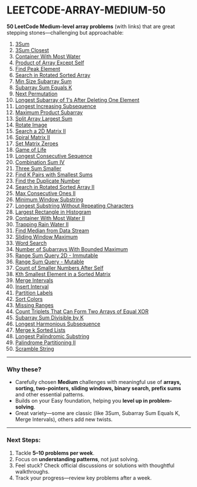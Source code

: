 # LEETCODE-ARRAY-MEDIUM-50

 **50 LeetCode Medium-level array problems** (with links) that are great stepping stones—challenging but approachable:

1. [3Sum](https://leetcode.com/problems/3sum/)
2. [3Sum Closest](https://leetcode.com/problems/3sum-closest/)
3. [Container With Most Water](https://leetcode.com/problems/container-with-most-water/)
4. [Product of Array Except Self](https://leetcode.com/problems/product-of-array-except-self/)
5. [Find Peak Element](https://leetcode.com/problems/find-peak-element/)
6. [Search in Rotated Sorted Array](https://leetcode.com/problems/search-in-rotated-sorted-array/)
7. [Min Size Subarray Sum](https://leetcode.com/problems/minimum-size-subarray-sum/)
8. [Subarray Sum Equals K](https://leetcode.com/problems/subarray-sum-equals-k/)
9. [Next Permutation](https://leetcode.com/problems/next-permutation/)
10. [Longest Subarray of 1's After Deleting One Element](https://leetcode.com/problems/longest-subarray-of-1s-after-deleting-one-element/)
11. [Longest Increasing Subsequence](https://leetcode.com/problems/longest-increasing-subsequence/)
12. [Maximum Product Subarray](https://leetcode.com/problems/maximum-product-subarray/)
13. [Split Array Largest Sum](https://leetcode.com/problems/split-array-largest-sum/)
14. [Rotate Image](https://leetcode.com/problems/rotate-image/)
15. [Search a 2D Matrix II](https://leetcode.com/problems/search-a-2d-matrix-ii/)
16. [Spiral Matrix II](https://leetcode.com/problems/spiral-matrix-ii/)
17. [Set Matrix Zeroes](https://leetcode.com/problems/set-matrix-zeroes/)
18. [Game of Life](https://leetcode.com/problems/game-of-life/)
19. [Longest Consecutive Sequence](https://leetcode.com/problems/longest-consecutive-sequence/)
20. [Combination Sum IV](https://leetcode.com/problems/combination-sum-iv/)
21. [Three Sum Smaller](https://leetcode.com/problems/3sum-smaller/)
22. [Find K Pairs with Smallest Sums](https://leetcode.com/problems/find-k-pairs-with-smallest-sums/)
23. [Find the Duplicate Number](https://leetcode.com/problems/find-the-duplicate-number/)
24. [Search in Rotated Sorted Array II](https://leetcode.com/problems/search-in-rotated-sorted-array-ii/)
25. [Max Consecutive Ones II](https://leetcode.com/problems/max-consecutive-ones-ii/)
26. [Minimum Window Substring](https://leetcode.com/problems/minimum-window-substring/)
27. [Longest Substring Without Repeating Characters](https://leetcode.com/problems/longest-substring-without-repeating-characters/)
28. [Largest Rectangle in Histogram](https://leetcode.com/problems/largest-rectangle-in-histogram/)
29. [Container With Most Water II](https://leetcode.com/problems/container-with-most-water-ii/)
30. [Trapping Rain Water II](https://leetcode.com/problems/trapping-rain-water-ii/)
31. [Find Median from Data Stream](https://leetcode.com/problems/find-median-from-data-stream/)
32. [Sliding Window Maximum](https://leetcode.com/problems/sliding-window-maximum/)
33. [Word Search](https://leetcode.com/problems/word-search/)
34. [Number of Subarrays With Bounded Maximum](https://leetcode.com/problems/number-of-subarrays-with-bounded-maximum/)
35. [Range Sum Query 2D - Immutable](https://leetcode.com/problems/range-sum-query-2d-immutable/)
36. [Range Sum Query - Mutable](https://leetcode.com/problems/range-sum-query-mutable/)
37. [Count of Smaller Numbers After Self](https://leetcode.com/problems/count-of-smaller-numbers-after-self/)
38. [Kth Smallest Element in a Sorted Matrix](https://leetcode.com/problems/kth-smallest-element-in-a-sorted-matrix/)
39. [Merge Intervals](https://leetcode.com/problems/merge-intervals/)
40. [Insert Interval](https://leetcode.com/problems/insert-interval/)
41. [Partition Labels](https://leetcode.com/problems/partition-labels/)
42. [Sort Colors](https://leetcode.com/problems/sort-colors/)
43. [Missing Ranges](https://leetcode.com/problems/missing-ranges/)
44. [Count Triplets That Can Form Two Arrays of Equal XOR](https://leetcode.com/problems/count-triplets-that-can-form-two-arrays-of-equal-xor/)
45. [Subarray Sum Divisible by K](https://leetcode.com/problems/subarray-sum-divisible-by-k/)
46. [Longest Harmonious Subsequence](https://leetcode.com/problems/longest-harmonious-subsequence/)
47. [Merge k Sorted Lists](https://leetcode.com/problems/merge-k-sorted-lists/)
48. [Longest Palindromic Substring](https://leetcode.com/problems/longest-palindromic-substring/)
49. [Palindrome Partitioning II](https://leetcode.com/problems/palindrome-partitioning-ii/)
50. [Scramble String](https://leetcode.com/problems/scramble-string/)

---

###  Why these?

* Carefully chosen **Medium** challenges with meaningful use of **arrays, sorting, two-pointers, sliding windows, binary search, prefix sums** and other essential patterns.
* Builds on your Easy foundation, helping you **level up in problem-solving**.
* Great variety—some are classic (like 3Sum, Subarray Sum Equals K, Merge Intervals), others add new twists.

---

###  Next Steps:

1. Tackle **5–10 problems per week**.
2. Focus on **understanding patterns**, not just solving.
3. Feel stuck? Check official discussions or solutions with thoughtful walkthroughs.
4. Track your progress—review key problems after a week.
